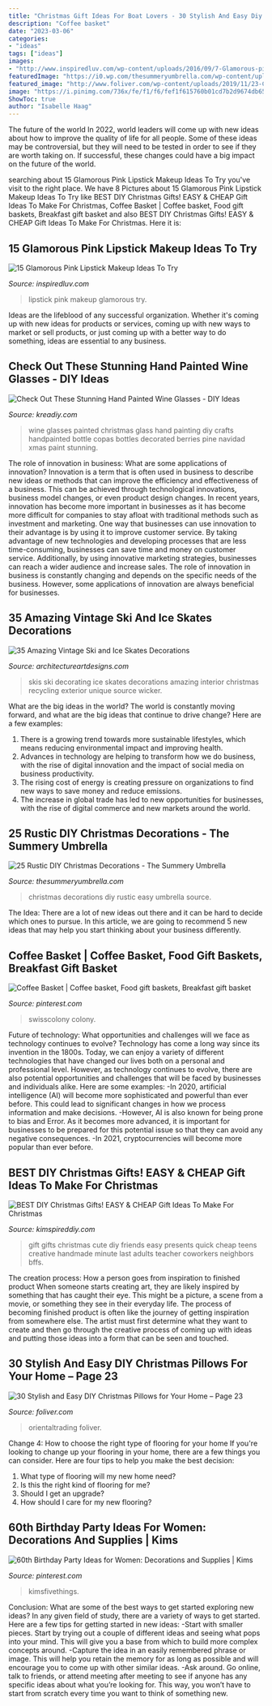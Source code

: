 ```yaml
---
title: "Christmas Gift Ideas For Boat Lovers - 30 Stylish And Easy Diy Christmas Pillows For Your Home – Page 23"
description: "Coffee basket"
date: "2023-03-06"
categories:
- "ideas"
tags: ["ideas"]
images:
- "http://www.inspiredluv.com/wp-content/uploads/2016/09/7-Glamorous-pink-lipstick-makeup-ideas.jpg"
featuredImage: "https://i0.wp.com/thesummeryumbrella.com/wp-content/uploads/2015/11/easy-to-make-christmas-decorations.jpg"
featured_image: "http://www.foliver.com/wp-content/uploads/2019/11/23-Christmas-Tree-Pillow.jpg"
image: "https://i.pinimg.com/736x/fe/f1/f6/fef1f615760b01cd7b2d9674db65e365.jpg"
ShowToc: true
author: "Isabelle Haag"
---
```



The future of the world
In 2022, world leaders will come up with new ideas about how to improve the quality of life for all people. Some of these ideas may be controversial, but they will need to be tested in order to see if they are worth taking on. If successful, these changes could have a big impact on the future of the world.

	

		
searching about 15 Glamorous Pink Lipstick Makeup Ideas To Try you've visit to the right place. We have 8 Pictures about 15 Glamorous Pink Lipstick Makeup Ideas To Try like BEST DIY Christmas Gifts! EASY &amp; CHEAP Gift Ideas To Make For Christmas, Coffee Basket | Coffee basket, Food gift baskets, Breakfast gift basket and also BEST DIY Christmas Gifts! EASY &amp; CHEAP Gift Ideas To Make For Christmas. Here it is:
		
    
## 15 Glamorous Pink Lipstick Makeup Ideas To Try

<img loading=lazy src="http://www.inspiredluv.com/wp-content/uploads/2016/09/7-Glamorous-pink-lipstick-makeup-ideas.jpg" onerror="this.onerror=null;this.src='https://tse1.mm.bing.net/th?id=OIP.u6uGARpk1W_-ieQ8wpFSTQHaLH&amp;pid=15.1';" alt="15 Glamorous Pink Lipstick Makeup Ideas To Try">

_Source: inspiredluv.com_

>lipstick pink makeup glamorous try. 

	

Ideas are the lifeblood of any successful organization. Whether it's coming up with new ideas for products or services, coming up with new ways to market or sell products, or just coming up with a better way to do something, ideas are essential to any business.

    
## Check Out These Stunning Hand Painted Wine Glasses - DIY Ideas

<img loading=lazy src="https://kreadiy.com/wp-content/uploads/2017/01/hand-painted-wine-glasses-12.jpg" onerror="this.onerror=null;this.src='https://tse3.mm.bing.net/th?id=OIP.Cj7XAoXdUPi7TVENfPUBNQHaJ4&amp;pid=15.1';" alt="Check Out These Stunning Hand Painted Wine Glasses - DIY Ideas">

_Source: kreadiy.com_

>wine glasses painted christmas glass hand painting diy crafts handpainted bottle copas bottles decorated berries pine navidad xmas paint stunning. 

	

The role of innovation in business: What are some applications of innovation?
Innovation is a term that is often used in business to describe new ideas or methods that can improve the efficiency and effectiveness of a business. This can be achieved through technological innovations, business model changes, or even product design changes. In recent years, innovation has become more important in businesses as it has become more difficult for companies to stay afloat with traditional methods such as investment and marketing. One way that businesses can use innovation to their advantage is by using it to improve customer service. By taking advantage of new technologies and developing processes that are less time-consuming, businesses can save time and money on customer service. Additionally, by using innovative marketing strategies, businesses can reach a wider audience and increase sales. The role of innovation in business is constantly changing and depends on the specific needs of the business. However, some applications of innovation are always beneficial for businesses.

    
## 35 Amazing Vintage Ski And Ice Skates Decorations

<img loading=lazy src="http://www.architectureartdesigns.com/wp-content/uploads/2013/11/839.jpg" onerror="this.onerror=null;this.src='https://tse1.mm.bing.net/th?id=OIP.oPLvFjGrvYNNHBqcjCQ78AHaLc&amp;pid=15.1';" alt="35 Amazing Vintage Ski and Ice Skates Decorations">

_Source: architectureartdesigns.com_

>skis ski decorating ice skates decorations amazing interior christmas recycling exterior unique source wicker. 

	

What are the big ideas in the world?
The world is constantly moving forward, and what are the big ideas that continue to drive change? Here are a few examples: 
1. There is a growing trend towards more sustainable lifestyles, which means reducing environmental impact and improving health. 
2. Advances in technology are helping to transform how we do business, with the rise of digital innovation and the impact of social media on business productivity. 
3. The rising cost of energy is creating pressure on organizations to find new ways to save money and reduce emissions. 
4. The increase in global trade has led to new opportunities for businesses, with the rise of digital commerce and new markets around the world.

    
## 25 Rustic DIY Christmas Decorations - The Summery Umbrella

<img loading=lazy src="https://i0.wp.com/thesummeryumbrella.com/wp-content/uploads/2015/11/easy-to-make-christmas-decorations.jpg" onerror="this.onerror=null;this.src='https://tse3.mm.bing.net/th?id=OIP.gKuk7-dcXwSVoWutDUkO9gHaLE&amp;pid=15.1';" alt="25 Rustic DIY Christmas Decorations - The Summery Umbrella">

_Source: thesummeryumbrella.com_

>christmas decorations diy rustic easy umbrella source. 

	

The Idea:
There are a lot of new ideas out there and it can be hard to decide which ones to pursue. In this article, we are going to recommend 5 new ideas that may help you start thinking about your business differently.

    
## Coffee Basket | Coffee Basket, Food Gift Baskets, Breakfast Gift Basket

<img loading=lazy src="https://i.pinimg.com/736x/b8/bf/e4/b8bfe4ce277308857a220b7fcdcd8750--wire-baskets-christmas-treats.jpg" onerror="this.onerror=null;this.src='https://tse1.mm.bing.net/th?id=OIP.drkpyX4SskZIXS21rmAKcAHaHU&amp;pid=15.1';" alt="Coffee Basket | Coffee basket, Food gift baskets, Breakfast gift basket">

_Source: pinterest.com_

>swisscolony colony. 

	

Future of technology: What opportunities and challenges will we face as technology continues to evolve?
Technology has come a long way since its invention in the 1800s. Today, we can enjoy a variety of different technologies that have changed our lives both on a personal and professional level. However, as technology continues to evolve, there are also potential opportunities and challenges that will be faced by businesses and individuals alike. Here are some examples: 
-In 2020, artificial intelligence (AI) will become more sophisticated and powerful than ever before. This could lead to significant changes in how we process information and make decisions. 
-However, AI is also known for being prone to bias and Error. As it becomes more advanced, it is important for businesses to be prepared for this potential issue so that they can avoid any negative consequences. 
-In 2021, cryptocurrencies will become more popular than ever before.

    
## BEST DIY Christmas Gifts! EASY &amp; CHEAP Gift Ideas To Make For Christmas

<img loading=lazy src="https://kimspireddiy.com/wp-content/uploads/2018/11/BEST-DIY-Christmas-Gifts_EASY_CHEAP-Gift-Ideas-To-Make-For-Christmas_Quick_Cute_Presents-Last-Minute-Handmade-Ideas_Friends_BFFs_Teens_Tweens_Kids_Adults_Teacher_Neighbors_CoWorkers-12.jpg" onerror="this.onerror=null;this.src='https://tse3.mm.bing.net/th?id=OIP.I8QNFfcbhVEGr8Cp1T81qwHaLH&amp;pid=15.1';" alt="BEST DIY Christmas Gifts! EASY &amp; CHEAP Gift Ideas To Make For Christmas">

_Source: kimspireddiy.com_

>gift gifts christmas cute diy friends easy presents quick cheap teens creative handmade minute last adults teacher coworkers neighbors bffs. 

	

The creation process: How a person goes from inspiration to finished product
When someone starts creating art, they are likely inspired by something that has caught their eye. This might be a picture, a scene from a movie, or something they see in their everyday life. The process of becoming finished product is often like the journey of getting inspiration from somewhere else. The artist must first determine what they want to create and then go through the creative process of coming up with ideas and putting those ideas into a form that can be seen and touched.

    
## 30 Stylish And Easy DIY Christmas Pillows For Your Home – Page 23

<img loading=lazy src="http://www.foliver.com/wp-content/uploads/2019/11/23-Christmas-Tree-Pillow.jpg" onerror="this.onerror=null;this.src='https://tse4.mm.bing.net/th?id=OIP.58ubiXLeJZweddKAMbcjFwHaHa&amp;pid=15.1';" alt="30 Stylish and Easy DIY Christmas Pillows for Your Home – Page 23">

_Source: foliver.com_

>orientaltrading foliver. 

	

Change 4: How to choose the right type of flooring for your home
If you're looking to change up your flooring in your home, there are a few things you can consider. Here are four tips to help you make the best decision: 
1. What type of flooring will my new home need?
2. Is this the right kind of flooring for me?
3. Should I get an upgrade?
4. How should I care for my new flooring?

    
## 60th Birthday Party Ideas For Women: Decorations And Supplies | Kims

<img loading=lazy src="https://i.pinimg.com/736x/fe/f1/f6/fef1f615760b01cd7b2d9674db65e365.jpg" onerror="this.onerror=null;this.src='https://tse4.mm.bing.net/th?id=OIP.fGIgS-nwaINEY1xp1uNifAHaLH&amp;pid=15.1';" alt="60th Birthday Party Ideas for Women: Decorations and Supplies | Kims">

_Source: pinterest.com_

>kimsfivethings. 

	

Conclusion: What are some of the best ways to get started exploring new ideas?
In any given field of study, there are a variety of ways to get started. Here are a few tips for getting started in new ideas: 
-Start with smaller pieces. Start by trying out a couple of different ideas and seeing what pops into your mind. This will give you a base from which to build more complex concepts around. 
-Capture the idea in an easily remembered phrase or image. This will help you retain the memory for as long as possible and will encourage you to come up with other similar ideas. 
-Ask around. Go online, talk to friends, or attend meeting after meeting to see if anyone has any specific ideas about what you’re looking for. This way, you won’t have to start from scratch every time you want to think of something new.

